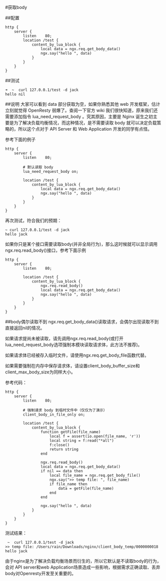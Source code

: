 #获取body

##配置

```
http {
    server {
        listen    80;
        location /test {
            content_by_lua_block {
                local data = ngx.req.get_body_data()
                ngx.say("hello ", data)
            }
        }
    }
}

```

##测试

```
➜  ~  curl 127.0.0.1/test -d jack
hello nil
```

##说明
大家可以看到 data 部分获取为空，如果你熟悉其他 web 开发框架，估计立刻就觉得 OpenResty 弱爆了。查阅一下官方 wiki 我们很快知道，原来我们还需要添加指令 lua_need_request_body 。究其原因，主要是 Nginx 诞生之初主要是为了解决负载均衡情况，而这种情况，是不需要读取 body 就可以决定负载策略的，所以这个点对于 API Server 和 Web Application 开发的同学有点怪。

参考下面的例子

```
http {
    server {
        listen    80;

        # 默认读取 body
        lua_need_request_body on;

        location /test {
            content_by_lua_block {
                local data = ngx.req.get_body_data()
                ngx.say("hello ", data)
            }
        }
    }
}
```

再次测试，符合我们的预期：

```
~ curl 127.0.0.1/test -d jack
hello jack
```

如果你只是某个接口需要读取body(并非全局行为)，那么这时候就可以显示调用
ngx.req.read_body()接口，参考下面示例

```
http {
    server {
        listen    80;

        location /test {
            content_by_lua_block {
                ngx.req.read_body()
                local data = ngx.req.get_body_data()
                ngx.say("hello ", data)
            }
        }
    }
}
```

##body偶尔读取不到
ngx.req.get_body_data()读取请求，会偶尔出现读取不到直接返回nil的情况。

如果请求提尚未被读取，请先调用ngx.req.read_body(或打开lua_need_request_body选项强制本模块读取请求体，此方法不推荐)。

如果请求体已经被存入临时文件，请使用ngx.req.get_body_file函数代替。

如果需要强制在内存中保存请求体，请设置client_body_buffer_size和client_max_body_size为同样大小。

参考代码：

```
http {
    server {
        listen    80;

        # 强制请求 body 到临时文件中（仅仅为了演示）
        client_body_in_file_only on;

        location /test {
            content_by_lua_block {
                function getFile(file_name)
                    local f = assert(io.open(file_name, 'r'))
                    local string = f:read("*all")
                    f:close()
                    return string
                end

                ngx.req.read_body()
                local data = ngx.req.get_body_data()
                if nil == data then
                    local file_name = ngx.req.get_body_file()
                    ngx.say(">> temp file: ", file_name)
                    if file_name then
                        data = getFile(file_name)
                    end
                end

                ngx.say("hello ", data)
            }
        }
    }
}
```

测试结果：

```
 ~  curl 127.0.0.1/test -d jack
>> temp file: /Users/rain/Downloads/nginx/client_body_temp/0000000018
hello jack
```

由于nginx是为了解决负载均衡场景而衍生的，所以它默认是不读取body的行为，会对
API server和web Application场景造成一些影响，根据需求正确读取、丢弃body对Openresty开发至关重要的。

